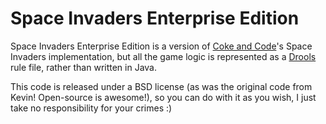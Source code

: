 Space Invaders Enterprise Edition
=================================
Space Invaders Enterprise Edition is a version of [Coke and Code](http://www.cokeandcode.com/spaceinvaderstutorial)'s Space Invaders implementation, but all the game logic is represented as a [Drools](http://www.jboss.org/drools) rule file, rather than written in Java.

This code is released under a BSD license (as was the original code from Kevin! Open-source is awesome!), so you can do with it as you wish, I just take no responsibility for your crimes :)